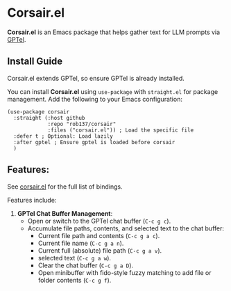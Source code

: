 # Corsair.el

**Corsair.el** is an Emacs package that helps gather text for LLM prompts via [GPTel](https://github.com/karthink/gptel).

## Install Guide

Corsair.el extends GPTel, so ensure GPTel is already installed.

You can install **Corsair.el** using `use-package` with `straight.el` for package management. Add the following to your Emacs configuration:

```elisp
(use-package corsair
  :straight (:host github
             :repo "rob137/corsair"
             :files ("corsair.el")) ; Load the specific file
  :defer t ; Optional: Load lazily
  :after gptel ; Ensure gptel is loaded before corsair
  )
```

## Features:

See [corsair.el](./corsair.el) for the full list of bindings.

Features include:

1. **GPTel Chat Buffer Management**:
   - Open or switch to the GPTel chat buffer (`C-c g c`).
   - Accumulate file paths, contents, and selected text to the chat buffer:
     - Current file path and contents (`C-c g a c`).
     - Current file name (`C-c g a n`).
     - Current full (absolute) file path (`C-c g a v`).
     - selected text (`C-c g a w`).
     - Clear the chat buffer (`C-c g a D`).
     - Open minibuffer with fido-style fuzzy matching to add file or folder contents (`C-c g f`).
